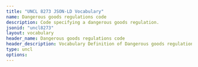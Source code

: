 ```yaml
---
title: "UNCL 8273 JSON-LD Vocabulary"
name: Dangerous goods regulations code
description: Code specifying a dangerous goods regulation.
jsonid: "uncl8273"
layout: vocabulary
header_name: Dangerous goods regulations code
header_description: Vocabulary Definition of Dangerous goods regulations code semantics in HTML format. JSON-LD format is available at [uncl8273.jsonld](/vocabulary/uncl8273.jsonld)
type: uncl
options:
---
```

